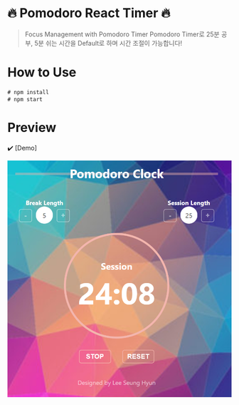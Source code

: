 # 🔥 Pomodoro React Timer 🔥
> Focus Management with Pomodoro Timer
Pomodoro Timer로 25분 공부, 5분 쉬는 시간을 Default로 하며 시간 조절이 가능합니다!
# How to Use
```
# npm install
# npm start 
```
# Preview

  ✔️ [Demo] 
  
  ![screenshot](https://github.com/lsh3163/ReactTimer/blob/master/assets/screenshot.png)